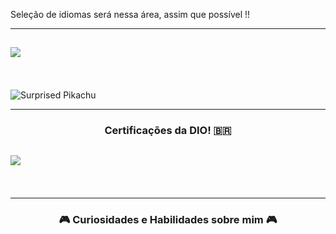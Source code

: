 Seleção de idiomas será nessa área, assim que possível !!


---------

<h2 

  <img
     src="https://readme-typing-svg.herokuapp.com/?font=Righteous&size=35&center=true&vCenter=true&width=500&height=70&duration=4000&lines=Bem+Vindo!+📖;+Segue+Minhas+Certificações+✨️;"/>
</h2>
 <br/l>

![Surprised Pikachu](https://gifdb.com/images/high/shook-gif-file-2872kb-ikd1qlf9ri5id07v.gif)

----------

  <h3 align="center"> 
Certificações da DIO! 🇧🇷 
</h3>

<h2 

  <img
     src="https://readme-typing-svg.herokuapp.com/?font=Righteous&size=35&center=true&vCenter=true&width=500&height=70&duration=4000&lines=Agora+Segue;Algumas+Curiosidades+👀;"/>
</h2>
 <br/l>

----------

  <h3 align="center"> 
🎮 Curiosidades e Habilidades sobre mim 🎮
</h3>




